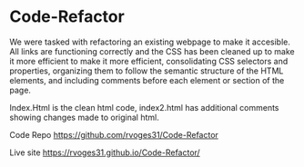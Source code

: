 # Code-Refactor
We were tasked with refactoring an existing webpage to make it accesible. 
All links are functioning correctly and the CSS has been cleaned up to make it more efficient to make it more efficient, consolidating CSS selectors and properties, organizing them to follow the semantic structure of the HTML elements, and including comments before each element or section of the page.

Index.Html is the clean html code, index2.html has additional comments showing changes made to original html.

Code Repo
https://github.com/rvoges31/Code-Refactor

Live site
https://rvoges31.github.io/Code-Refactor/ 

